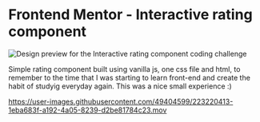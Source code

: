 # Frontend Mentor - Interactive rating component

![Design preview for the Interactive rating component coding challenge](./design/desktop-preview.jpg)

Simple rating component built using vanilla js, one css file and html, to remember to the time that I was starting to learn front-end and create the habit of studyig everyday again. This was a nice small experience :)

https://user-images.githubusercontent.com/49404599/223220413-1eba683f-a192-4a05-8239-d2be81784c23.mov

